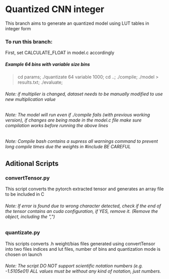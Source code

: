 # Quantized CNN integer
This branch aims to generate an quantized model using LUT tables in integer form

### To run this branch:
First, set CALCULATE_FLOAT in model.c accordingly


##### Example 64 bins with variable size bins
> cd params; ./quantizate 64 variable 1000; cd ..; ./compile; ./model > results.txt; ./evaluate;
###### Note: if multiplier is changed, dataset needs to be manually modified to use new multiplication value


###### Note: The model will run even if ./compile fails (with previous working version), if changes are being made in the model.c file make sure compilation works before running the above lines
###### Note: Compile bash contains a supress all warnings command to prevent long compile times due the weights in #include BE CAREFUL


## Aditional Scripts

### convertTensor.py
This script converts the pytorch extracted tensor and generates an array file to be included in C
###### Note: If error is found due to wrong character detected, check if the end of the tensor contains an cuda configuration, if YES, remove it. (Remove the object, including the ",")

### quantizate.py 
This scripts converts .h weight/bias files generated using convertTensor into two files indices and lut files, number of bins and quantization mode is chosen on launch
###### Note: The script DO NOT support scientific notation numbers (e.g. -1.5105e01) ALL values must be without any kind of notation, just numbers.
